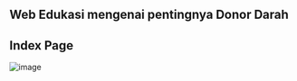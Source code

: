 ## Web Edukasi mengenai pentingnya Donor Darah


## Index Page
![image](https://user-images.githubusercontent.com/62141316/182815110-9490c4c0-5073-42e2-b7f2-6b4a84d26a00.png)
